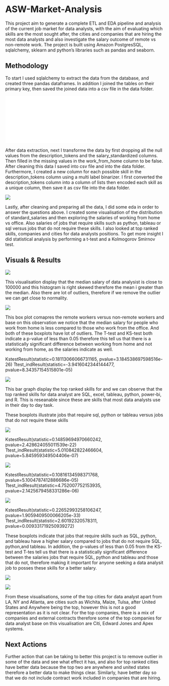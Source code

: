 # ASW-Market-Analysis
This project aim to generate a complete ETL and EDA pipeline and analysis of the current job market for data analysts, with the aim of evaluating which skills are the most sought after, the cities and companies that are hiring the most data analysts and also investigate the salary outcome of remote vs non-remote work. The project is built using Amazon PostgresSQL, sqlalchemy, sklearn and python’s libraries such as pandas and seaborn. 

## Methodology
To start I used sqlalchemy to extract the data from the database, and created three pandas dataframes. In addition I joined the tables on their primary key, then saved the joined data into a csv file in the data folder. 

![](extract.py)

After data extraction, next I transforme the data by first dropping all the null values from the description_tokens and the salary_standardized columns. Then filled in the missing values in the work_from_home column to be false. After cleaning this data I saved into csv file and into the data folder. Furthermore, I created a new column for each possible skill in the description_tokens column using a multi label binarizer. I first converted the description_tokens column into a column of lists then encoded each skill as a unique column, then save it as csv file into the data folder.

![](transform.ipynb)

 Lastly, after cleaning and preparing all the data, I did some eda in order to answer the questions above. I created some visualisation of the distribution of standard_salaries and then exploring the salaries of working from home vs office. Also salaries of jobs that require skills such as python, tableau or sql versus jobs that do not require these skills. I also looked at top ranked skills, companies and cities for data analysts positions. To get more insight I did statistical analysis by performing a t-test and a Kolmogorov Smirnov test. 

## Visuals & Results

![](images/sal_stand_boxplot.jpg) 

This visualisation display that the median salary of data analysist is close to 100000 and this histogram is right skewed therefore the mean i greater than the median. Also there are lot of outliers, therefore if we remove the outlier we can get close to normality. 

![](images/work_from_home_boxplot.jpg)

This box plot comapres the remote workers versus non-remote workers and base on this observation we notice that the median salary for people who work from home is less compared to those who work from the office. And both of these boxplots have lot of outliers. The T-test and KS-test both indicate a p-value of less than 0.05 therefore this tell us that there is a statistically significant difference between working from home and not working from home, as the salaries indicate as well.  

KstestResult(statistic=0.18113066066731165, pvalue=3.184538697598516e-26)
Ttest_indResult(statistic=-3.9416042344144477, pvalue=8.34357154515801e-05)

![](images/ranked_skills.jpg)

This bar graph display the top ranked skills for and we can observe that the top ranked skills for data analyst are SQL, excel, tableau, python, power-bi, and R. This is reseanable since these are skills that most data analysts use in their day to day task. 

These boxplots illustrate jobs that require sql, python or tableau versus jobs that do not require these skills

![](images/sql_salaries_boxplot.jpg)

KstestResult(statistic=0.14859694970660242, pvalue=2.428624055011539e-22) 
Ttest_indResult(statistic=5.010842822466604, pvalue=5.845959349504406e-07)

![](images/python_salaries_boxplot.jpg)

KstestResult(statistic=0.10816134598371768, pvalue=5.1004787412886686e-05)
Ttest_indResult(statistic=4.752007752153935, pvalue=2.1425679458331286e-06)

![](images/tableau_salaries_boxplot.jpg)

KstestResult(statistic=0.22652993258106247, pvalue=1.9059409500066205e-33)
Ttest_indResult(statistic=2.60192320578311, pvalue=0.009331719250939272)

These boxplots indicate that jobs that require skills such as SQL, python, and tableau have a higher salary compared to jobs that do not require SQL, python,and tableau. In addition, the p-values of less than 0.05 from the KS-test and T-tes tell us that there is a statistically significant difference between the salaries jobs that require SQL, python and tableau and those that do not, therefore making it important for anyone seeking a data analysit job to posses these skills for a better salary.

![](images/ranked_cities.jpg)

![](images/company_salaries_boxplot.jpg)

From these visualisations, some of the top cities for data analyst apart from LA, NY and Atlanta, are cities such as Wichita, Maize, Tulsa, after United States and Anywhere being the top, however this is not a good representation as it is not clear. For the top companies, there is a mix of companies and external contracts therefore some of the top companies for data analyst base on this visualisation are Citi, Edward Jones and Apex systems.  

## Next Actions
Further action that can be taking to better this project is to remove outlier in some of the data and see what effect it has, and also for top ranked cities have better data because the top two are anywhere and united states therefore a better data to make things clear. Similarly, have better day so that we do not include contract work included in companies that are hiring. 